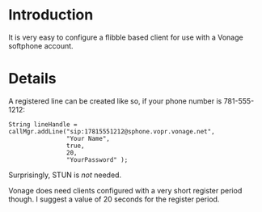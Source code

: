 # Introduction #

It is very easy to configure a flibble based client for use with a Vonage softphone account.




# Details #

A registered line can be created like so, if your phone number is 781-555-1212:

```
String lineHandle = callMgr.addLine("sip:17815551212@sphone.vopr.vonage.net",
                "Your Name",
                true,
                20,
                "YourPassword" );
```

Surprisingly, STUN is _not_ needed.

Vonage does need clients configured with a very short register period though.  I suggest a value of 20 seconds for the register period.